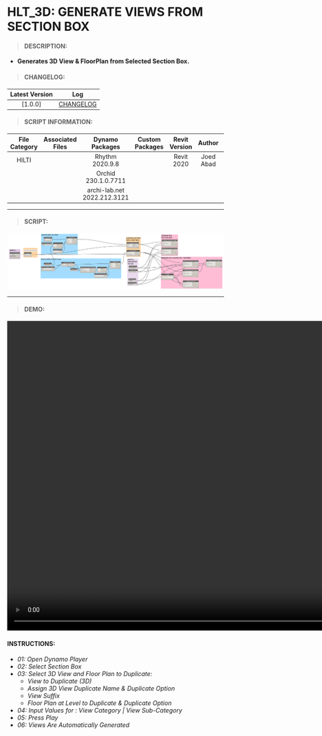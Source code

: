 # HLT_3D: GENERATE VIEWS FROM SECTION BOX

> #### DESCRIPTION: 
- **Generates 3D View & FloorPlan from Selected Section Box.**

> #### CHANGELOG:

| Latest Version | Log |
| :-------: | :----: | 
|[1.0.0] | [CHANGELOG](/_hlt/changelog/HLT_3D_GenerateViews.md) |

> #### SCRIPT INFORMATION: 

| File Category| Associated Files | Dynamo Packages | Custom Packages | Revit Version | Author | Reviewed By |
| :-------: | :----: | :---: | :---: | :---: | :---: | :---: |
| HILTI   |  | Rhythm 2020.9.8| | Revit 2020 | Joed Abad | Cathrine Macabuhay |
|           |  | Orchid 230.1.0.7711|                 
|           |  | archi-lab.net 2022.212.3121|                 

----------------------------------------------------------------

> #### SCRIPT:
<img src="/_images/hlt/HLT_3D_GenerateViews.png">

------------------------------------------------------------------
> #### **DEMO**: 

<video width="1280" height="720" controls>
 <source src="/_demo/HLT/HLT_3D_GenerateViews.mp4" type="video/mp4">
</video>

#### INSTRUCTIONS: 
- *01: Open Dynamo Player*
- *02: Select Section Box*
- *03: Select 3D View and Floor Plan to Duplicate:*
    - *View to Duplicate (3D)*
    - *Assign 3D View Duplicate Name & Duplicate Option*
    - *View Suffix*
    - *Floor Plan at Level to Duplicate & Duplicate Option*
- *04: Input Values for : View Category | View Sub-Category*
- *05: Press Play*
- *06: Views Are Automatically Generated*